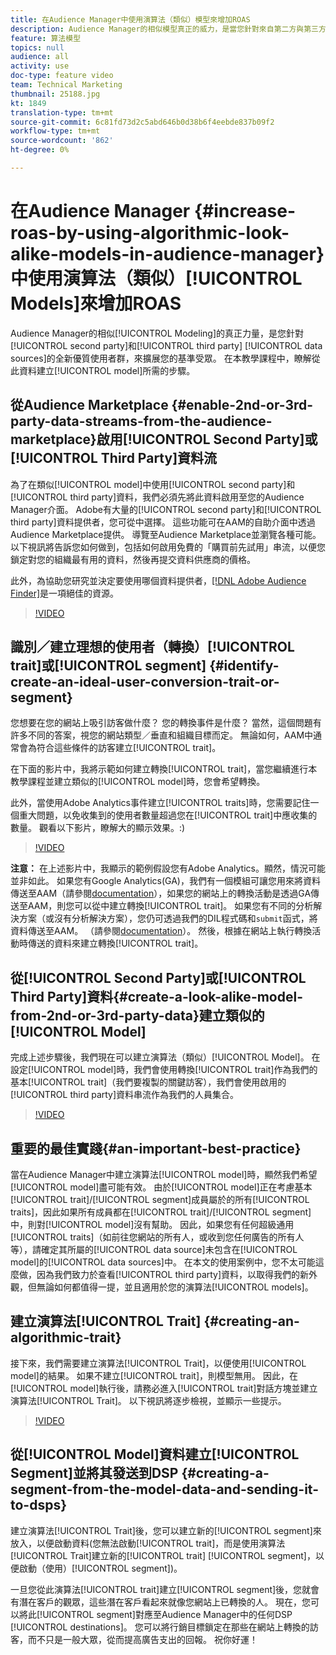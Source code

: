```yaml
---
title: 在Audience Manager中使用演算法（類似）模型來增加ROAS
description: Audience Manager的相似模型真正的威力，是當您針對來自第二方與第三方資料來源的優質、全新的使用者群，尋求擴大基準受眾群時。 在本教學課程中，瞭解從這些資料建立模型的步驟。
feature: 算法模型
topics: null
audience: all
activity: use
doc-type: feature video
team: Technical Marketing
thumbnail: 25188.jpg
kt: 1849
translation-type: tm+mt
source-git-commit: 6c81fd73d2c5abd646b0d38b6f4eebde837b09f2
workflow-type: tm+mt
source-wordcount: '862'
ht-degree: 0%

---
```



# 在Audience Manager {#increase-roas-by-using-algorithmic-look-alike-models-in-audience-manager}中使用演算法（類似）[!UICONTROL Models]來增加ROAS

Audience Manager的相似[!UICONTROL Modeling]的真正力量，是您針對[!UICONTROL second party]和[!UICONTROL third party] [!UICONTROL data sources]的全新優質使用者群，來擴展您的基準受眾。 在本教學課程中，瞭解從此資料建立[!UICONTROL model]所需的步驟。

## 從Audience Marketplace {#enable-2nd-or-3rd-party-data-streams-from-the-audience-marketplace}啟用[!UICONTROL Second Party]或[!UICONTROL Third Party]資料流

為了在類似[!UICONTROL model]中使用[!UICONTROL second party]和[!UICONTROL third party]資料，我們必須先將此資料啟用至您的Audience Manager介面。 Adobe有大量的[!UICONTROL second party]和[!UICONTROL third party]資料提供者，您可從中選擇。 這些功能可在AAM的自助介面中透過Audience Marketplace提供。 導覽至Audience Marketplace並瀏覽各種可能。 以下視訊將告訴您如何做到，包括如何啟用免費的「購買前先試用」串流，以便您鎖定對您的組織最有用的資料，然後再提交資料供應商的價格。

此外，為協助您研究並決定要使用哪個資料提供者，[[!DNL Adobe Audience Finder]](https://www.adobe-audience-finder.com/)是一項絕佳的資源。

>[!VIDEO](https://video.tv.adobe.com/v/25188/?quality=12)

## 識別／建立理想的使用者（轉換）[!UICONTROL trait]或[!UICONTROL segment] {#identify-create-an-ideal-user-conversion-trait-or-segment}

您想要在您的網站上吸引訪客做什麼？ 您的轉換事件是什麼？ 當然，這個問題有許多不同的答案，視您的網站類型／垂直和組織目標而定。 無論如何，AAM中通常會為符合這些條件的訪客建立[!UICONTROL trait]。

在下面的影片中，我將示範如何建立轉換[!UICONTROL trait]，當您繼續進行本教學課程並建立類似的[!UICONTROL model]時，您會希望轉換。

此外，當使用Adobe Analytics事件建立[!UICONTROL traits]時，您需要記住一個重大問題，以免收集到的使用者數量超過您在[!UICONTROL trait]中應收集的數量。 觀看以下影片，瞭解大的顯示效果。:)

>[!VIDEO](https://video.tv.adobe.com/v/23431/?quality=12)

**注意：** 在上述影片中，我顯示的範例假設您有Adobe Analytics。顯然，情況可能並非如此。 如果您有Google Analytics(GA)，我們有一個模組可讓您用來將資料傳送至AAM（請參閱[documentation](https://marketing.adobe.com/resources/help/en_US/aam/dil-google-universal-analytics.html)），如果您的網站上的轉換活動是透過GA傳送至AAM，則您可以從中建立轉換[!UICONTROL trait]。 如果您有不同的分析解決方案（或沒有分析解決方案），您仍可透過我們的DIL程式碼和`submit`函式，將資料傳送至AAM。 （請參閱[documentation](https://marketing.adobe.com/resources/help/en_US/aam/c_dil.html)）。 然後，根據在網站上執行轉換活動時傳送的資料來建立轉換[!UICONTROL trait]。

## 從[!UICONTROL Second Party]或[!UICONTROL Third Party]資料{#create-a-look-alike-model-from-2nd-or-3rd-party-data}建立類似的[!UICONTROL Model]

完成上述步驟後，我們現在可以建立演算法（類似）[!UICONTROL Model]。 在設定[!UICONTROL model]時，我們會使用轉換[!UICONTROL trait]作為我們的基本[!UICONTROL trait]（我們要複製的關鍵訪客），我們會使用啟用的[!UICONTROL third party]資料串流作為我們的人員集合。

>[!VIDEO](https://video.tv.adobe.com/v/25190/?quality-12)

## 重要的最佳實踐{#an-important-best-practice}

當在Audience Manager中建立演算法[!UICONTROL model]時，顯然我們希望[!UICONTROL model]盡可能有效。 由於[!UICONTROL model]正在考慮基本[!UICONTROL trait]/[!UICONTROL segment]成員屬於的所有[!UICONTROL traits]，因此如果所有成員都在[!UICONTROL trait]/[!UICONTROL segment]中，則對[!UICONTROL model]沒有幫助。 因此，如果您有任何超級通用[!UICONTROL traits]（如前往您網站的所有人，或收到您任何廣告的所有人等），請確定其所屬的[!UICONTROL data source]未包含在[!UICONTROL model]的[!UICONTROL data sources]中。 在本文的使用案例中，您不太可能這麼做，因為我們致力於查看[!UICONTROL third party]資料，以取得我們的新外觀，但無論如何都值得一提，並且適用於您的演算法[!UICONTROL models]。

## 建立演算法[!UICONTROL Trait] {#creating-an-algorithmic-trait}

接下來，我們需要建立演算法[!UICONTROL Trait]，以便使用[!UICONTROL model]的結果。 如果不建立[!UICONTROL trait]，則模型無用。 因此，在[!UICONTROL model]執行後，請務必進入[!UICONTROL trait]對話方塊並建立演算法[!UICONTROL Trait]。 以下視訊將逐步檢視，並顯示一些提示。

>[!VIDEO](https://video.tv.adobe.com/v/25191/?quality=12)

## 從[!UICONTROL Model]資料建立[!UICONTROL Segment]並將其發送到DSP {#creating-a-segment-from-the-model-data-and-sending-it-to-dsps}

建立演算法[!UICONTROL Trait]後，您可以建立新的[!UICONTROL segment]來放入，以便啟動資料(您無法啟動[!UICONTROL trait]，而是使用演算法[!UICONTROL Trait]建立新的[!UICONTROL trait] [!UICONTROL segment]，以便啟動（使用）[!UICONTROL segment])。

一旦您從此演算法[!UICONTROL trait]建立[!UICONTROL segment]後，您就會有潛在客戶的觀眾，這些潛在客戶看起來就像您網站上已轉換的人。 現在，您可以將此[!UICONTROL segment]對應至Audience Manager中的任何DSP [!UICONTROL destinations]。 您可以將行銷目標鎖定在那些在網站上轉換的訪客，而不只是一般大眾，從而提高廣告支出的回報。 祝你好運！
